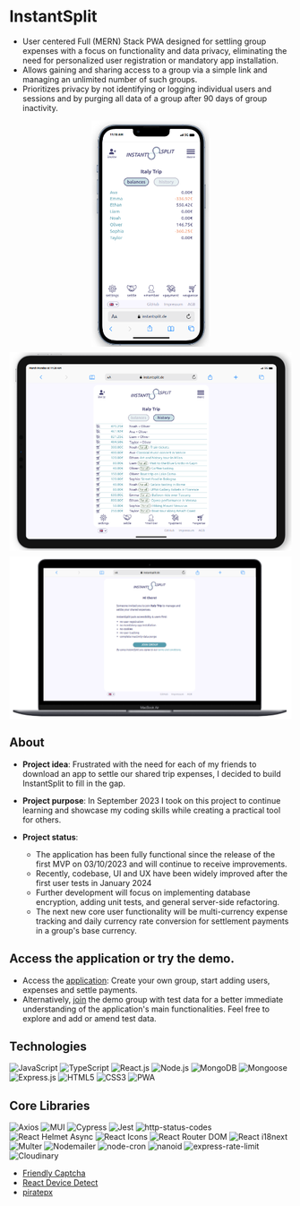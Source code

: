 # InstantSplit

- User centered Full (MERN) Stack PWA designed for settling group expenses with a focus on functionality and data privacy, eliminating the need for personalized user registration or mandatory app installation.
- Allows gaining and sharing access to a group via a simple link and managing an unlimited number of such groups.
- Prioritizes privacy by not identifying or logging individual users and sessions and by purging all data of a group after 90 days of group inactivity.

<div align="center" style="display: flex; flex-wrap: wrap; gap: 10px;justify-content: center; margin-top: 10px">
  <img src="./client/public/app-image.png" alt="App screenshot2" width="210px">
  <img src="./client/public/app-image2.png" alt="App screenshot2" width="580px">
</div>
<div align="center" style="display: flex; flex-wrap: wrap; justify-content: center; margin-top: 10px">
        <img src="./client/public/app-image3.png" alt="App screenshot6" width="800px">
</div>

## About

- **Project idea**: Frustrated with the need for each of my friends to download an app to settle our shared trip expenses, I decided to build InstantSplit to fill in the gap.
- **Project purpose**: In September 2023 I took on this project to continue learning and showcase my coding skills while creating a practical tool for others.

- **Project status**:
  - The application has been fully functional since the release of the first MVP on 03/10/2023 and will continue to receive improvements.
  - Recently, codebase, UI and UX have been widely improved after the first user tests in January 2024
  - Further development will focus on implementing database encryption, adding unit tests, and general server-side refactoring.
  - The next new core user functionality will be multi-currency expense tracking and daily currency rate conversion for settlement payments in a group's base currency.

## Access the application or try the demo.

- Access the [application](https://www.instantsplit.de/): Create your own group, start adding users, expenses and settle payments.
- Alternatively, [join](https://instantsplit.de/join-instantsplit-group/Italy%20Trip%20GitHub%20Demo/UO99CWXD) the demo group with test data for a better immediate understanding of the application's main functionalities. Feel free to explore and add or amend test data.

## Technologies

![JavaScript](https://img.shields.io/badge/JavaScript-F7DF1E?style=for-the-badge&logo=javascript&logoColor=black)
![TypeScript](https://img.shields.io/badge/TypeScript-3178C6?style=for-the-badge&logo=typescript&logoColor=white)
![React.js](https://img.shields.io/badge/React.js-61DAFB?style=for-the-badge&logo=react&logoColor=black)
![Node.js](https://img.shields.io/badge/Node.js-339933?style=for-the-badge&logo=node.js&logoColor=white)
![MongoDB](https://img.shields.io/badge/MongoDB-47A248?style=for-the-badge&logo=mongodb&logoColor=white)
![Mongoose](https://img.shields.io/badge/Mongoose-47A248?style=for-the-badge&logo=mongoose&logoColor=white)
![Express.js](https://img.shields.io/badge/Express.js-000000?style=for-the-badge&logo=express&logoColor=white)
![HTML5](https://img.shields.io/badge/HTML5-E34F26?style=for-the-badge&logo=html5&logoColor=white)
![CSS3](https://img.shields.io/badge/CSS3-1572B6?style=for-the-badge&logo=css3&logoColor=white)
![PWA](https://img.shields.io/badge/PWA-Progressive%20Web%20App-blue?style=for-the-badge)

## Core Libraries

![Axios](https://img.shields.io/badge/Axios-61DAFB?style=for-the-badge&logo=axios&logoColor=white)
![MUI](https://img.shields.io/badge/MUI-%230081CB.svg?style=for-the-badge&logo=mui&logoColor=white)
![Cypress](https://img.shields.io/badge/Cypress-17202C?style=for-the-badge&logo=cypress&logoColor=white)
![Jest](https://img.shields.io/badge/Jest-C21325?style=for-the-badge&logo=jest&logoColor=white)
![http-status-codes](https://img.shields.io/badge/http--status--codes-4285F4?style=for-the-badge)
![React Helmet Async](https://img.shields.io/badge/React%20Helmet%20Async-61DAFB?style=for-the-badge&logo=react&logoColor=white)
![React Icons](https://img.shields.io/badge/React%20Icons-61DAFB?style=for-the-badge&logo=react&logoColor=white)
![React Router DOM](https://img.shields.io/badge/React%20Router%20DOM-CA4245?style=for-the-badge&logo=react-router&logoColor=white)
![React i18next](https://img.shields.io/badge/React%20i18next-0FAAFF?style=for-the-badge&logo=i18next&logoColor=white)
![Multer](https://img.shields.io/badge/Multer-FF73AF?style=for-the-badge&logo=node.js&logoColor=white)
![Nodemailer](https://img.shields.io/badge/Nodemailer-339933?style=for-the-badge&logo=nodemailer&logoColor=white)
![node-cron](https://img.shields.io/badge/node--cron-F8C300?style=for-the-badge&logo=node.js&logoColor=white)
![nanoid](https://img.shields.io/badge/nanoid-00D4FF?style=for-the-badge&logo=node.js&logoColor=white)
![express-rate-limit](https://img.shields.io/badge/express--rate--limit-FF6D00?style=for-the-badge&logo=node.js&logoColor=white)
![Cloudinary](https://img.shields.io/badge/Cloudinary-00BFFF?style=for-the-badge&logo=cloudinary&logoColor=white)

- [Friendly Captcha](https://friendlycaptcha.com/)
- [React Device Detect](https://www.npmjs.com/package/react-device-detect)
- [piratepx](https://github.com/piratepx)
